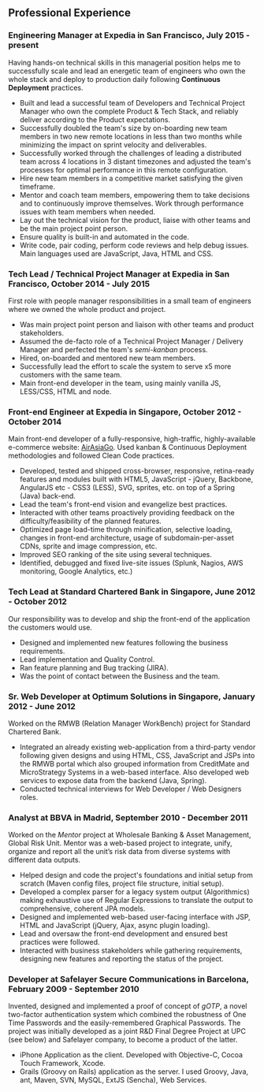 ## Professional Experience

### **Engineering Manager** at **Expedia** in San Francisco, July 2015 - present

Having hands-on technical skills in this managerial position helps me to successfully scale and lead an energetic team of engineers who own the whole stack and deploy to production daily following **Continuous Deployment** practices.

- Built and lead a successful team of Developers and Technical Project Manager who own the complete Product & Tech Stack, and reliably deliver according to the Product expectations.
- Successfully doubled the team's size by on-boarding new team members in two new remote locations in less than two months while minimizing the impact on sprint velocity and deliverables.
- Successfully worked through the challenges of leading a distributed team across 4 locations in 3 distant timezones and adjusted the team's processes for optimal performance in this remote configuration.
- Hire new team members in a competitive market satisfying the given timeframe.
- Mentor and coach team members, empowering them to take decisions and to continuously improve themselves. Work through performance issues with team members when needed.
- Lay out the technical vision for the product, liaise with other teams and be the main project point person.
- Ensure quality is built-in and automated in the code.
- Write code, pair coding, perform code reviews and help debug issues. Main languages used are JavaScript, Java, HTML and CSS.

### **Tech Lead / Technical Project Manager** at **Expedia** in San Francisco, October 2014 - July 2015

First role with people manager  responsibilities in a small team of engineers where we owned the whole product and project.

- Was main project point person and liaison with other teams and product stakeholders.
- Assumed the de-facto role of a Technical Project Manager / Delivery Manager and perfected the team's *semi-kanban* process.
- Hired, on-boarded and mentored new team members.
- Successfully lead the effort to scale the system to serve x5 more customers with the same team.
- Main front-end developer in the team, using mainly vanilla JS, LESS/CSS, HTML and node.

### **Front-end Engineer** at **Expedia** in Singapore, October 2012 - October 2014

Main front-end developer of a fully-responsive, high-traffic, highly-available e-commerce website: [AirAsiaGo](https://www.airasiago.com). Used kanban & Continuous Deployment methodologies and followed Clean Code practices.

- Developed, tested and shipped cross-browser, responsive, retina-ready features and modules built with HTML5, JavaScript - jQuery, Backbone, AngularJS etc - CSS3 (LESS), SVG, sprites, etc. on top of a Spring (Java) back-end.
- Lead the team's front-end vision and evangelize best practices.
- Interacted with other teams proactively providing feedback on the difficulty/feasibility of the planned features.
- Optimized page load-time through minification, selective loading, changes in front-end architecture, usage of subdomain-per-asset CDNs, sprite and image compression, etc.
- Improved SEO ranking of the site using several techniques.
- Identified, debugged and fixed live-site issues (Splunk, Nagios, AWS monitoring, Google Analytics, etc.)

### **Tech Lead** at **Standard Chartered Bank** in Singapore, June 2012 - October 2012

Our responsibility was to develop and ship the front-end of the application the customers would use.

- Designed and implemented new features following the business requirements.
- Lead implementation and Quality Control.
- Ran feature planning and Bug tracking (JIRA).
- Was the point of contact between the Business and the team.


### **Sr. Web Developer** at **Optimum Solutions** in Singapore, January 2012 - June 2012

Worked on the RMWB (Relation Manager WorkBench) project for Standard Chartered Bank.

- Integrated an already existing web-application from a third-party vendor following given designs and using HTML, CSS, JavaScript and JSPs into the RMWB portal which also grouped information from CreditMate and MicroStrategy Systems in a web-based interface. Also developed web services to expose data from the backend (Java, Spring).
- Conducted technical interviews for Web Developer / Web Designers roles.

### **Analyst** at **BBVA** in Madrid, September 2010 - December 2011

Worked on the *Mentor* project at Wholesale Banking & Asset Management, Global Risk Unit. Mentor was a web-based project to integrate, unify, organize and report all the unit’s risk data from diverse systems with different data outputs.

- Helped design and code the project's foundations and initial setup from scratch (Maven config files, project file structure, initial setup).
- Developed a complex parser for a legacy system output (Algorithmics) making exhaustive use of Regular Expressions to translate the output to comprehensive, coherent JPA models.
- Designed and implemented  web-based user-facing interface with JSP, HTML and JavaScript (jQuery, Ajax, async plugin loading).
- Lead and oversaw the front-end development and ensured best practices were followed.
- Interacted with business stakeholders while gathering requirements, designing new features and reporting the status of the project.

### **Developer** at **Safelayer Secure Communications** in Barcelona, February 2009 - September 2010

Invented, designed and implemented a proof of concept of *gOTP*, a novel two-factor authentication system which combined the robustness of One Time Passwords and the easily-remembered Graphical Passwords. The project was initially developed as a joint R&D Final Degree Project at UPC (see below) and Safelayer company, to become a product of the latter.

- iPhone Application as the client. Developed with Objective-C, Cocoa Touch Framework, Xcode.
- Grails (Groovy on Rails) application as the server. I used Groovy, Java, ant, Maven, SVN, MySQL, ExtJS (Sencha), Web Services.
